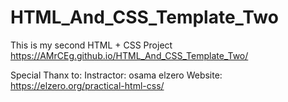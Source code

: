 # HTML_And_CSS_Template_Two
This is my second HTML + CSS Project
https://AMrCEg.github.io/HTML_And_CSS_Template_Two/

Special Thanx to:
Instractor: osama elzero
Website: https://elzero.org/practical-html-css/



